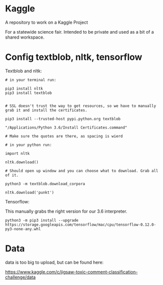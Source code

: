 # Kaggle
A repository to work on a Kaggle Project

For a statewide science fair. Intended to be private and used as a bit of a shared workspace. 


# Config textblob, nltk, tensorflow

Textblob and nltk:

    # in your terminal run:

    pip3 install nltk
    pip3 install textblob
    
        
    # SSL doesn't trust the way to get resources, so we have to manually grab it and install the certificates. 
    
    pip3 install --trusted-host pypi.python.org textblob
    
    "/Applications/Python 3.6/Install Certificates.command"
    
    # Make sure the quotes are there, as spacing is wierd

    # in your python run:
    
    import nltk
    
    nltk.download()
   
    # Should open up window and you can choose what to download. Grab all of it.
    
    python3 -m textblob.download_corpora
    
    nltk.download('punkt')
    
Tensorflow:

This manually grabs the right version for our 3.6 interpreter.

    python3 -m pip3 install --upgrade https://storage.googleapis.com/tensorflow/mac/cpu/tensorflow-0.12.0-py3-none-any.whl
    
    
    
 
# Data

data is too big to upload, but can be found here:

https://www.kaggle.com/c/jigsaw-toxic-comment-classification-challenge/data
    
    
 
    
   
